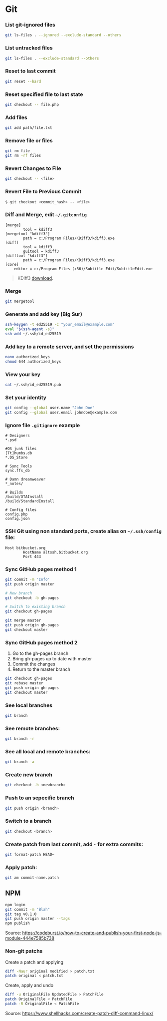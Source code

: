 # Git

### List git-ignored files
```sh
git ls-files . --ignored --exclude-standard --others
```

### List untracked files
```sh
git ls-files . --exclude-standard --others
```

### Reset to last commit
```sh
git reset --hard
```

### Reset specified file to last state
```sh
git checkout -- file.php 
```

### Add files
```sh
git add path/file.txt
```

### Remove file or files
```sh
git rm file
git rm -rf files
```

### Revert Changes to File
```sh
git checkout -- <file>
```

### Revert File to Previous Commit
```sh
$ git checkout <commit_hash> -- <file>
```

### Diff and Merge, edit `~/.gitconfig`
```
[merge]
        tool = kdiff3
[mergetool "kdiff3"]
        path = c:/Program Files/KDiff3/kdiff3.exe
[diff]
        tool = kdiff3
        guitool = kdiff3
[difftool "kdiff3"]
        path = c:/Program Files/KDiff3/kdiff3.exe
[core]
	editor = c:/Program Files (x86)/Subtitle Edit/SubtitleEdit.exe
```

> KDiff3 [download](http://kdiff3.sourceforge.net/).

### Merge
```sh
git mergetool
```

### Generate and add key (Big Sur)
```sh
ssh-keygen -t ed25519 -C "your_email@example.com"
eval "$(ssh-agent -s)"
ssh-add ~/.ssh/id_ed25519
```

### Add key to a remote server, and set the permissions
```sh
nano authorized_keys
chmod 644 authorized_keys
```

### View your key
```sh
cat ~/.ssh/id_ed25519.pub
```

### Set your identity
```sh
git config --global user.name "John Doe"
git config --global user.email johndoe@example.com
```

### Ignore file `.gitignore` example
```
# Designers
*.psd

#OS junk files
[Tt]humbs.db
*.DS_Store

# Sync Tools
sync.ffs_db

# Damn dreamweaver
*_notes/

# Builds
/build/OTAInstall
/build/StandardInstall

# Config files
config.php
config.json
```

### SSH Git using non standard ports, create alias on `~/.ssh/config` file:
```
Host bitbucket.org
        HostName altssh.bitbucket.org
        Port 443
```

### Sync GitHub pages method 1
```sh
git commit -m 'Info'
git push origin master

# New branch
git checkout -b gh-pages

# Switch to existing branch
git checkout gh-pages

git merge master
git push origin gh-pages
git checkout master
```

### Sync GitHub pages method 2
1. Go to the gh-pages branch
2. Bring gh-pages up to date with master
3. Commit the changes
4. Return to the master branch

```sh
git checkout gh-pages
git rebase master
git push origin gh-pages
git checkout master
```

### See local branches
```sh
git branch
```

### See remote branches:
```sh
git branch -r
```

### See all local and remote branches:
```sh
git branch -a
```

### Create new branch
```sh
git checkout -b <newbranch>
```

### Push to an scpecific branch
```sh
git push origin <branch>
```

### Switch to a branch
```sh
git checkout <branch>
```

### Create patch from last commit, add `~` for extra commits:
```sh
git format-patch HEAD~
```

### Apply patch:
```sh
git am commit-name.patch
```

## NPM
```sh
npm login
git commit -m "Blah"
git tag v0.1.0
git push origin master --tags
npm publish
```

Source: https://codeburst.io/how-to-create-and-publish-your-first-node-js-module-444e7585b738

### Non-git patchs

Create a patch and applying
```sh
diff -Naur original modified > patch.txt
patch original < patch.txt
```

Create, apply and undo
```sh
diff -u OriginalFile UpdatedFile > PatchFile
patch OriginalFile < PatchFile
patch -R OriginalFile < PatchFile
```

Source: https://www.shellhacks.com/create-patch-diff-command-linux/